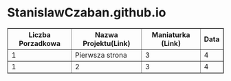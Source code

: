 # StanislawCzaban.github.io
<!DOCTYPE html>
<html lang="en">
<head>
    <meta charset="UTF-8">
    <meta name="viewport" content="width=device-width, initial-scale=1.0">
    <title>HTML Table Example</title>
</head>
<body>
    <table border="1">
        <tr>
            <th>Liczba Porzadkowa</th>
            <th>Nazwa Projektu(Link)</th>
            <th>Maniaturka (Link)</th>
			<th>Data</th>
        </tr>
        <tr>
            <td>1</td>
            <td>Pierwsza strona</td>
            <td>3</td>
			<td>4</td>
        </tr>
        <tr>
            <td>1</td>
            <td>2</td>
            <td>3</td>
			<td>4</td>
        </tr>
    </table>
</body>
</html>
